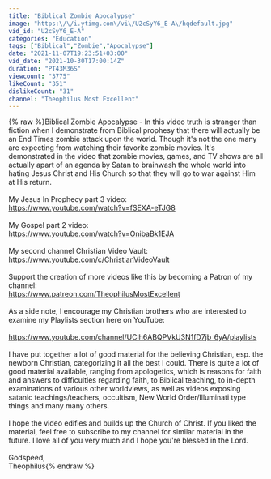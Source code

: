 ```yaml
---
title: "Biblical Zombie Apocalypse"
image: "https:\/\/i.ytimg.com\/vi\/U2cSyY6_E-A\/hqdefault.jpg"
vid_id: "U2cSyY6_E-A"
categories: "Education"
tags: ["Biblical","Zombie","Apocalypse"]
date: "2021-11-07T19:23:51+03:00"
vid_date: "2021-10-30T17:00:14Z"
duration: "PT43M36S"
viewcount: "3775"
likeCount: "351"
dislikeCount: "31"
channel: "Theophilus Most Excellent"
---
```

{% raw %}Biblical Zombie Apocalypse - In this video truth is stranger than fiction when I demonstrate from Biblical prophesy that there will actually be an End Times zombie attack upon the world. Though it's not the one many are expecting from watching their favorite zombie movies. It's demonstrated in the video that zombie movies, games, and TV shows are all actually apart of an agenda by Satan to brainwash the whole world into hating Jesus Christ and His Church so that they will go to war against Him at His return.<br /><br />My Jesus In Prophecy part 3 video:<br /><a rel="nofollow" target="blank" href="https://www.youtube.com/watch?v=fSEXA-eTJG8">https://www.youtube.com/watch?v=fSEXA-eTJG8</a><br /><br />My Gospel part 2 video:<br /><a rel="nofollow" target="blank" href="https://www.youtube.com/watch?v=OnibaBk1EJA">https://www.youtube.com/watch?v=OnibaBk1EJA</a><br /><br />My second channel Christian Video Vault:<br /><a rel="nofollow" target="blank" href="https://www.youtube.com/c/ChristianVideoVault">https://www.youtube.com/c/ChristianVideoVault</a><br /><br />Support the creation of more videos like this by becoming a Patron of my channel:<br /><a rel="nofollow" target="blank" href="https://www.patreon.com/TheophilusMostExcellent">https://www.patreon.com/TheophilusMostExcellent</a><br /><br />As a side note, I encourage my Christian brothers who are interested to examine my Playlists section here on YouTube:<br /><br /><a rel="nofollow" target="blank" href="https://www.youtube.com/channel/UClh6ABQPVkU3N1fD7jb_6yA/playlists">https://www.youtube.com/channel/UClh6ABQPVkU3N1fD7jb_6yA/playlists</a><br /><br />I have put together a lot of good material for the believing Christian, esp. the newborn Christian, categorizing it all the best I could. There is quite a lot of good material available, ranging from apologetics, which is reasons for faith and answers to difficulties regarding faith, to Biblical teaching, to in-depth examinations of various other worldviews, as well as videos exposing satanic teachings/teachers, occultism, New World Order/Illuminati type things and many many others.<br /><br />I hope the video edifies and builds up the Church of Christ. If you liked the material, feel free to subscribe to my channel for similar material in the future. I love all of you very much and I hope you're blessed in the Lord.<br /><br />Godspeed,<br />Theophilus{% endraw %}
